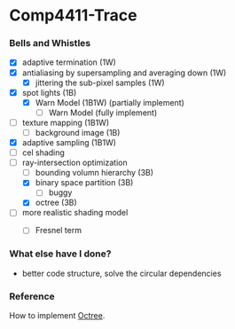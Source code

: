 # Comp4411-Trace

### Bells and Whistles
- [x] adaptive termination (1W)
- [x] antialiasing by supersampling and averaging down (1W)
    - [x] jittering the sub-pixel samples (1W)
- [x] spot lights (1B)
    - [x] Warn Model (1B1W) (partially implement)
        - [ ] Warn Model (fully implement)
- [ ] texture mapping (1B1W)
    - [ ] background image (1B)
- [x] adaptive sampling (1B1W)
- [ ] cel shading 
- [ ] ray-intersection optimization
    - [ ] bounding volumn hierarchy (3B)
    - [x] binary space partition (3B)
        - [ ] buggy
    - [x] octree (3B)
- [ ] more realistic shading model
    - [ ] Fresnel term


### What else have I done?
- better code structure, solve the circular dependencies


### Reference
How to implement [Octree](https://www.gamedev.net/articles/programming/general-and-gameplay-programming/introduction-to-octrees-r3529/).